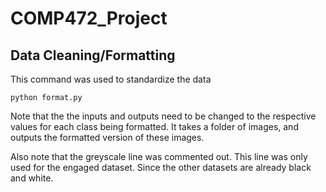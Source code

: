 # COMP472_Project

## Data Cleaning/Formatting

This command was used to standardize the data

`python format.py`

Note that the the inputs and outputs need to be changed to the respective values for each class being formatted. It takes a folder of images, and outputs the formatted version of these images.

Also note that the greyscale line was commented out. This line was only used for the engaged dataset. Since the other datasets are already black and white.
